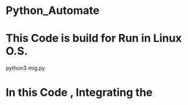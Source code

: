 # Python_Automate

# This  Code is build for Run in Linux O.S.
python3 mig.py


# In this Code , Integrating the
